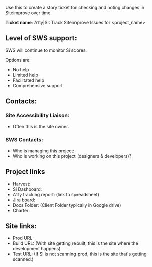 Use this to create a story ticket for checking and noting changes in Siteimprove over time.

**Ticket name**: A11y|SI: Track Siteimprove Issues for <project_name>

## Level of SWS support:
SWS will continue to monitor Si scores.

Options are:
* No help
* Limited help
* Facilitated help
* Comprehensive support

## Contacts:

### Site Accessibility Liaison:
* Often this is the site owner.

### SWS Contacts:

* Who is managing this project: 
* Who is working on this project (designers & developers)?

## Project links

* Harvest: 
* Si Dashboard: 
* A11y tracking report: (link to spreadsheet)
* Jira board: 
* Docs Folder: (Client Folder typically in Google drive)
* Charter: 

## Site links:

* Prod URL: 
* Build URL: (With site getting rebuilt, this is the site where the development happens)
* Test URL: (If Si is not scanning prod, this is the site that's getting scanned.)
